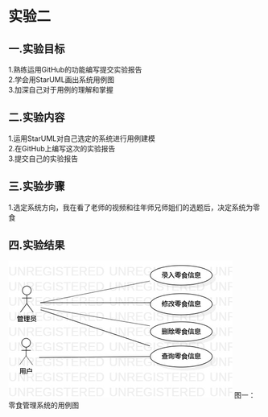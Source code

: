 # 实验二

## 一.实验目标

1.熟练运用GitHub的功能编写提交实验报告  
2.学会用StarUML画出系统用例图  
3.加深自己对于用例的理解和掌握

## 二.实验内容

1.运用StarUML对自己选定的系统进行用例建模  
2.在GitHub上编写这次的实验报告  
3.提交自己的实验报告

## 三.实验步骤

1.选定系统方向，我在看了老师的视频和往年师兄师姐们的选题后，决定系统为零食

## 四.实验结果

![用例图](./Lab2_UseCaseDiagram.jpg)
图一：零食管理系统的用例图
